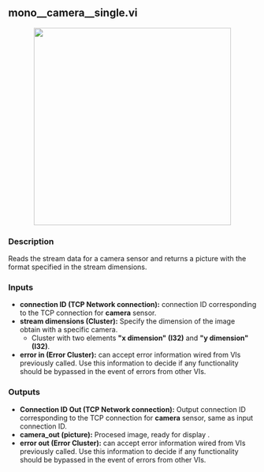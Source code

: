 ## mono__camera__single.vi
<p align="center">
<img src="https://github.com/monoDriveIO/client/raw/master/WikiPhotos/LV_client/sensors/monoDrive_lvlib_mono__camera__singlec.png" 
width="400"  />
</p>

### Description
Reads the stream data for a camera sensor  and returns a picture with the format specified in the stream dimensions.

### Inputs

- **connection ID (TCP Network connection):** connection ID corresponding to the TCP connection for **camera** sensor.
- **stream dimensions (Cluster):** Specify the dimension of the image obtain with a specific camera.
  - Cluster with two elements **"x dimension" (I32)** and **"y dimension" (I32)**.
- **error in (Error Cluster):** can accept error information wired from VIs previously called. Use this information to decide if any functionality should be bypassed in the event of errors from other VIs.


### Outputs

- **Connection ID Out (TCP Network connection):** Output connection ID corresponding to the TCP connection for **camera** sensor, same as input connection ID.
- **camera_out (picture):** Procesed image, ready for display .
- **error out (Error Cluster):** can accept error information wired from VIs previously called. Use this information to decide if any functionality should be bypassed in the event of errors from other VIs.
